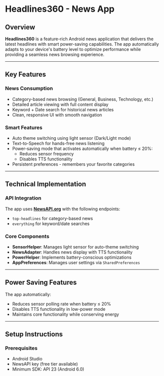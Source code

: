 # Headlines360 - News App 

## Overview
**Headlines360** is a feature-rich Android news application that delivers the latest headlines with smart power-saving capabilities. The app automatically adapts to your device's battery level to optimize performance while providing a seamless news browsing experience.

---

## Key Features

### News Consumption
- Category-based news browsing (General, Business, Technology, etc.)
- Detailed article viewing with full content display
- Keyword + Date search for historical news articles
- Clean, responsive UI with smooth navigation

### Smart Features
- Auto theme switching using light sensor (Dark/Light mode)
- Text-to-Speech for hands-free news listening
- Power-saving mode that activates automatically when battery ≤ 20%:
  - Reduces sensor frequency
  - Disables TTS functionality
- Persistent preferences - remembers your favorite categories

---

## Technical Implementation 

### API Integration
The app uses **[NewsAPI.org](https://newsapi.org/)** with the following endpoints:
- `top-headlines` for category-based news
- `everything` for keyword/date searches


### Core Components
- **SensorHelper**: Manages light sensor for auto-theme switching
- **NewsAdapter**: Handles news display with TTS functionality
- **PowerHelper**: Implements battery-conscious optimizations
- **AppPreferences**: Manages user settings via `SharedPreferences`

---

## Power Saving Features 
The app automatically:
- Reduces sensor polling rate when battery ≤ 20%
- Disables TTS functionality in low-power mode
- Maintains core functionality while conserving energy

---

## Setup Instructions 

### Prerequisites
- Android Studio
- NewsAPI key (free tier available)
- Minimum SDK: API 23 (Android 6.0)

